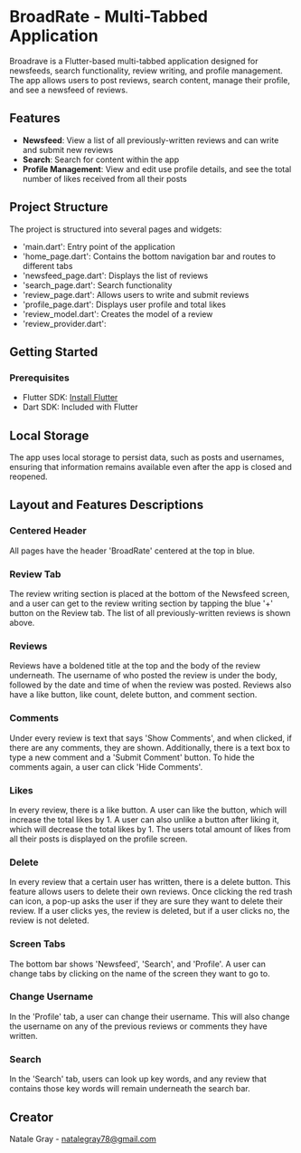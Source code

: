# BroadRate - Multi-Tabbed Application

Broadrave is a Flutter-based multi-tabbed application designed for newsfeeds, search functionality, review writing, and profile management. The app allows users to post reviews, search content, manage their profile, and see a newsfeed of reviews.


## Features
- **Newsfeed**: View a list of all previously-written reviews and can write and submit new reviews
- **Search**: Search for content within the app
- **Profile Management**: View and edit use profile details, and see the total number of likes received from all their posts


## Project Structure
The project is structured into several pages and widgets:
- 'main.dart': Entry point of the application
- 'home_page.dart': Contains the bottom navigation bar and routes to different tabs
- 'newsfeed_page.dart': Displays the list of reviews
- 'search_page.dart': Search functionality
- 'review_page.dart': Allows users to write and submit reviews
- 'profile_page.dart': Displays user profile and total likes
- 'review_model.dart': Creates the model of a review
- 'review_provider.dart':


## Getting Started

### Prerequisites
- Flutter SDK: [Install Flutter](https://flutter.dev/docs/get-started/install)
- Dart SDK: Included with Flutter


## Local Storage
The app uses local storage to persist data, such as posts and usernames, ensuring that information remains available even after the app is closed and reopened.


## Layout and Features Descriptions

### Centered Header
All pages have the header 'BroadRate' centered at the top in blue.

### Review Tab
The review writing section is placed at the bottom of the Newsfeed screen, and a user can get to the review writing section by tapping the blue '+' button on the Review tab. The list of all previously-written reviews is shown above.

### Reviews
Reviews have a boldened title at the top and the body of the review underneath. The username of who posted the review is under the body, followed by the date and time of when the review was posted. Reviews also have a like button, like count, delete button, and comment section.

### Comments
Under every review is text that says 'Show Comments', and when clicked, if there are any comments, they are shown. Additionally, there is a text box to type a new comment and a 'Submit Comment' button. To hide the comments again, a user can click 'Hide Comments'.

### Likes
In every review, there is a like button. A user can like the button, which will increase the total likes by 1. A user can also unlike a button after liking it, which will decrease the total likes by 1. The users total amount of likes from all their posts is displayed on the profile screen.

### Delete
In every review that a certain user has written, there is a delete button. This feature allows users to delete their own reviews. Once clicking the red trash can icon, a pop-up asks the user if they are sure they want to delete their review. If a user clicks yes, the review is deleted, but if a user clicks no, the review is not deleted.

### Screen Tabs
The bottom bar shows 'Newsfeed', 'Search', and 'Profile'. A user can change tabs by clicking on the name of the screen they want to go to.

### Change Username
In the 'Profile' tab, a user can change their username. This will also change the username on any of the previous reviews or comments they have written.

### Search
In the 'Search' tab, users can look up key words, and any review that contains those key words will remain underneath the search bar.

## Creator
Natale Gray - natalegray78@gmail.com
